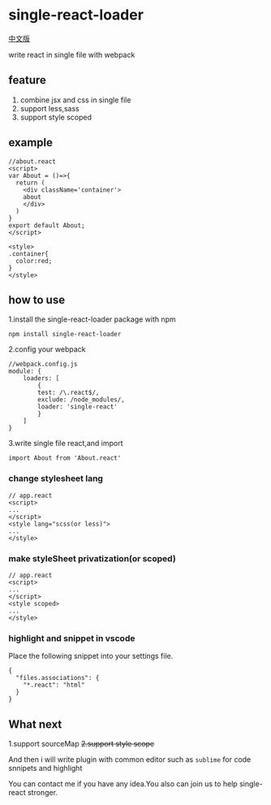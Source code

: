 # single-react-loader

[中文版](https://github.com/sunOpar/single-react-loader/blob/master/README-zh.md)

write react in single file with webpack

## feature
1. combine jsx and css in single file
2. support less,sass
3. support style scoped

## example

```
//about.react
<script>
var About = ()=>{
  return (
    <div className='container'>
    about
    </div>
  )
}
export default About;
</script>

<style>
.container{
  color:red;
}
</style>
```

## how to use

1.install the single-react-loader package with npm

```
npm install single-react-loader
```
2.config your webpack

```
//webpack.config.js
module: {
    loaders: [
        {
        test: /\.react$/,
        exclude: /node_modules/,
        loader: 'single-react'
        }
    ]
}

```

3.write single file react,and import

```
import About from 'About.react'
```

### change stylesheet lang

```
// app.react
<script>
...
</script>
<style lang="scss(or less)">
...
</style>
```

### make styleSheet privatization(or scoped)

```
// app.react
<script>
...
</script>
<style scoped>
...
</style>

```

### highlight and snippet in vscode

Place the following snippet into your settings file.

```
{
  "files.associations": {
    "*.react": "html"
  }
}
```

## What next

1.support sourceMap
~~2.support style scope~~

And then i will write plugin with common editor such as `sublime` for code snnipets and highlight

You can contact me if you have any idea.You also can join us to help single-react stronger.
